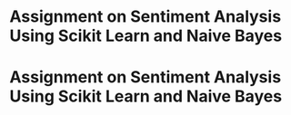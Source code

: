 # Assignment on Sentiment Analysis Using Scikit Learn and Naive Bayes
# Assignment on Sentiment Analysis Using Scikit Learn and Naive Bayes
